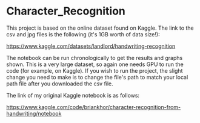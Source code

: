 # Character_Recognition

This project is based on the online dataset found on Kaggle. The link to the csv and jpg files is the following (it's 1GB worth of data size!):

https://www.kaggle.com/datasets/landlord/handwriting-recognition

The notebook can be run chronologically to get the results and graphs shown. This is a very large dataset, so again one needs GPU to run the code (for example, on Kaggle). If you wish to run the project, the slight change you need to make is to change the file's path to match your local path file after you downloaded the csv file.

The link of my original Kaggle notebook is as follows:

https://www.kaggle.com/code/briankhor/character-recognition-from-handwriting/notebook
